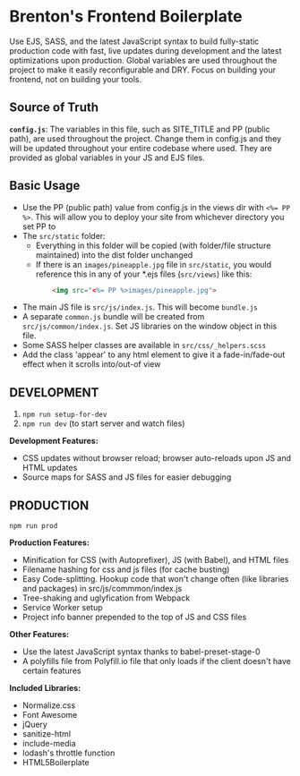 # Brenton's Frontend Boilerplate
Use EJS, SASS, and the latest JavaScript syntax to build fully-static production code with fast, live updates during development and the latest optimizations upon production. Global variables are used throughout the project to make it easily reconfigurable and DRY. Focus on building your frontend, not on building your tools.

## Source of Truth
**`config.js`**: The variables in this file, such as SITE_TITLE and PP (public path), are used throughout the project. Change them in config.js and they will be updated throughout your entire codebase where used. They are provided as global variables in your JS and EJS files.

## Basic Usage
- Use the PP (public path) value from config.js in the views dir with `<%= PP %>`. This will allow you to deploy your site from whichever directory you set PP to
- The `src/static` folder:
    - Everything in this folder will be copied (with folder/file structure maintained) into the dist folder unchanged
    - If there is an `images/pineapple.jpg` file in `src/static`, you would reference this in any of your *.ejs files (`src/views`) like this:
        ```html
            <img src="<%= PP %>images/pineapple.jpg">
        ```
- The main JS file is `src/js/index.js`. This will become `bundle.js`
- A separate `common.js` bundle will be created from `src/js/common/index.js`. Set JS libraries on the window object in this file.
- Some SASS helper classes are available in `src/css/_helpers.scss`
- Add the class 'appear' to any html element to give it a fade-in/fade-out effect when it scrolls into/out-of view

## DEVELOPMENT

1. ```npm run setup-for-dev```
2. ```npm run dev``` (to start server and watch files)

**Development Features:**
- CSS updates without browser reload; browser auto-reloads upon JS and HTML updates
- Source maps for SASS and JS files for easier debugging

## PRODUCTION

```npm run prod```

**Production Features:**
- Minification for CSS (with Autoprefixer), JS (with Babel), and HTML files
- Filename hashing for css and js files (for cache busting)
- Easy Code-splitting. Hookup code that won't change often (like libraries and packages) in src/js/commmon/index.js
- Tree-shaking and uglyfication from Webpack
- Service Worker setup
- Project info banner prepended to the top of JS and CSS files

**Other Features:**
- Use the latest JavaScript syntax thanks to babel-preset-stage-0
- A polyfills file from Polyfill.io file that only loads if the client doesn't have certain features

**Included Libraries:**
- Normalize.css
- Font Awesome
- jQuery
- sanitize-html
- include-media
- lodash's throttle function
- HTML5Boilerplate
